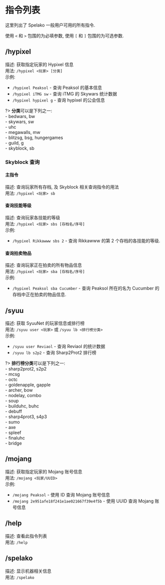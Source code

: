 # 指令列表
这里列出了 Spelako 一般用户可用的所有指令.

使用 `<` 和 `>` 包围的为必填参数, 使用 `[` 和 `]` 包围的为可选参数.

## /hypixel
描述: 获取指定玩家的 Hypixel 信息<br>
用法: `/hypixel <玩家> [分类]`<br>
示例:
- `/hypixel Peaksol` - 查询 Peaksol 的基本信息
- `/hypixel iTMG sw` - 查询 iTMG 的 Skywars 统计数据
- `/hypixel hypixel g` - 查询 hypixel 的公会信息

?> **分类**可以是下列之一:<br>- bedwars, bw<br>- skywars, sw<br>- uhc<br>- megawalls, mw<br>- blitzsg, bsg, hungergames<br>- guild, g<br>- skyblock, sb

### Skyblock 查询
#### 主指令
描述: 查询玩家所有存档, 及 Skyblock 相关查询指令的用法<br>
用法: `/hypixel <玩家> sb`

#### 查询技能等级
描述: 查询玩家各技能的等级<br>
用法: `/hypixel <玩家> sbs [存档名/序号]`<br>
示例:
- `/hypixel Rikkawww sbs 2` - 查询 Rikkawww 的第 2 个存档的各技能的等级.

#### 查询拍卖物品
描述: 查询玩家正在拍卖的所有物品信息<br>
用法: `/hypixel <玩家> sba [存档名/序号]`<br>
示例:
- `/hypixel Peaksol sba Cucumber` - 查询 Peaksol 所在的名为 Cucumber 的存档中正在拍卖的物品信息.

## /syuu
描述: 获取 SyuuNet 的玩家信息或排行榜<br>
用法: `/syuu user <玩家>` 或 `/syuu lb <排行榜分类>`<br>
示例:
- `/syuu user Reviaol` - 查询 Reviaol 的统计数据
- `/syuu lb s2p2` - 查询 Sharp2Prot2 排行榜

?> **排行榜分类**可以是下列之一:<br>- sharp2prot2, s2p2<br>- mcsg<br>- octc<br>- goldenapple, gapple<br>- archer, bow<br>- nodelay, combo<br>- soup<br>- builduhc, buhc<br>- debuff<br>- sharp4prot3, s4p3<br>- sumo<br>- axe<br>- spleef<br>- finaluhc<br>- bridge

## /mojang
描述: 获取指定玩家的 Mojang 账号信息<br>
用法: `/mojang <玩家/UUID>`<br>
示例:
- `/mojang Peaksol` - 使用 ID 查询 Mojang 账号信息
- `/mojang 2e951afe18f241e1ae021667f39e4f5b` - 使用 UUID 查询 Mojang 账号信息

## /help
描述: 查看此指令列表<br>
用法: `/help`

## /spelako
描述: 显示机器相关信息<br>
用法: `/spelako`